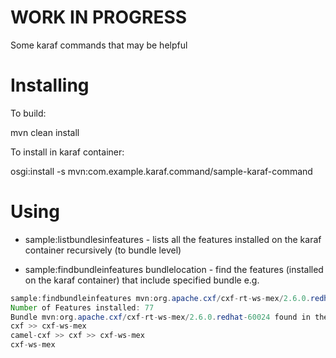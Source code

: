 WORK IN PROGRESS
================

Some karaf commands that may be helpful


Installing
==========

To build:

mvn clean install

To install in karaf container:

osgi:install -s mvn:com.example.karaf.command/sample-karaf-command


Using
=====

- sample:listbundlesinfeatures - lists all the features installed on the karaf container recursively (to bundle level)

- sample:findbundleinfeatures bundlelocation - find the features (installed on the karaf container) that include specified bundle e.g. 

```java
sample:findbundleinfeatures mvn:org.apache.cxf/cxf-rt-ws-mex/2.6.0.redhat-60024
Number of Features installed: 77
Bundle mvn:org.apache.cxf/cxf-rt-ws-mex/2.6.0.redhat-60024 found in the following features:
cxf >> cxf-ws-mex
camel-cxf >> cxf >> cxf-ws-mex
cxf-ws-mex
```
